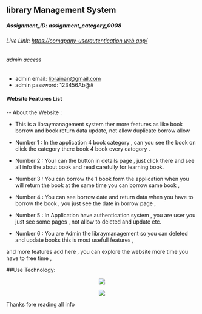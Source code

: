 ## library Management System
##### Assignment_ID: assignment_category_0008
###### Live Link: https://comapany-userautentication.web.app/
###### admin access 
- admin email: librainan@gmail.com
- admin password: 123456Ab@#

#### Website Features List 
 -- About the Website : 
 - This is a libraymanagement system ther more features as like book borrow and book return data update, not allow duplicate borrow allow 

 * Number 1 : In the application 4 book category  , can you see the book on click the category  there book 4 book every category .

 * Number 2 : Your can the button in details page , just click there and see all info the about book and read carefully for learning book.

 * Number 3 : You can borrow the 1 book form the application when you will return the book at the same time you can borrow same book , 
 
 * Number 4 : You can see borrow date and return data when you have to borrow the book , you just see the date in borrow page , 

 * Number 5 : In Application have authentication system , you are user you just see some pages , not allow to deleted and update etc. 

 * Number 6 : You are Admin the libraymanagement so you can deleted and update books this is most usefull features , 

 and more features add here , you can explore the website more time you have to free time , 


 ##Use Technology: 
 
 <p align="center">
  <a href="">
    <img src="https://skillicons.dev/icons?i=js,react,tailwind,html,css,firebase" />
  </a>
</p>
<p align="center">
  <a href="">
    <img src="https://skillicons.dev/icons?i=express,mongodb,figma" />
  </a>
</p>



 Thanks fore reading all info 


